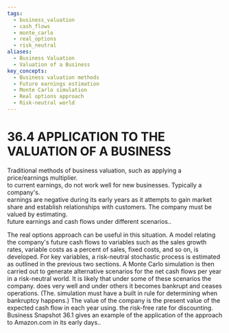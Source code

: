 ```yaml
---
tags:
  - business_valuation
  - cash_flows
  - monte_carlo
  - real_options
  - risk_neutral
aliases:
  - Business Valuation
  - Valuation of a Business
key_concepts:
  - Business valuation methods
  - Future earnings estimation
  - Monte Carlo simulation
  - Real options approach
  - Risk-neutral world
---
```


# 36.4  APPLICATION TO THE VALUATION OF A BUSINESS  

Traditional methods of business valuation, such as applying a price/earnings multiplier.   
to current earnings, do not work well for new businesses. Typically a company's.   
earnings are negative during its early years as it attempts to gain market share and establish relationships with customers. The company must be valued by estimating.   
future earnings and cash flows under different scenarios..  

The real options approach can be useful in this situation. A model relating the company's future cash flows to variables such as the sales growth rates, variable costs as a percent of sales, fixed costs, and so on, is developed. For key variables, a risk-neutral stochastic process is estimated as outlined in the previous two sections. A Monte Carlo simulation is then carried out to generate alternative scenarios for the net cash flows per year in a risk-neutral world. It is likely that under some of these scenarios the company. does very well and under others it becomes bankrupt and ceases operations. (The. simulation must have a built in rule for determining when bankruptcy happens.) The value of the company is the present value of the expected cash flow in each year using. the risk-free rate for discounting. Business Snapshot 36.1 gives an example of the application of the approach to Amazon.com in its early days..  
